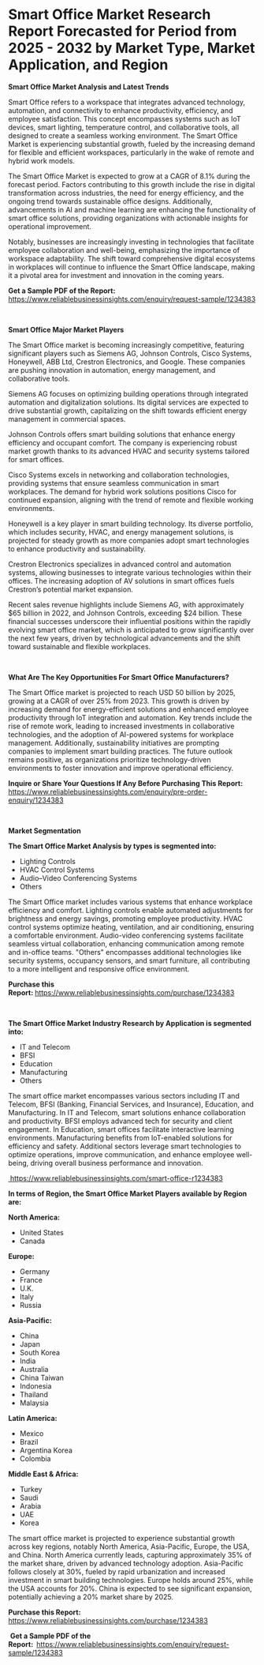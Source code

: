 <p><h1>Smart Office Market Research Report Forecasted for Period from 2025 -  2032 by Market Type, Market Application, and Region</h1></p><p><strong>Smart Office Market Analysis and Latest Trends</strong></p>
<p><p>Smart Office refers to a workspace that integrates advanced technology, automation, and connectivity to enhance productivity, efficiency, and employee satisfaction. This concept encompasses systems such as IoT devices, smart lighting, temperature control, and collaborative tools, all designed to create a seamless working environment. The Smart Office Market is experiencing substantial growth, fueled by the increasing demand for flexible and efficient workspaces, particularly in the wake of remote and hybrid work models.</p><p>The Smart Office Market is expected to grow at a CAGR of 8.1% during the forecast period. Factors contributing to this growth include the rise in digital transformation across industries, the need for energy efficiency, and the ongoing trend towards sustainable office designs. Additionally, advancements in AI and machine learning are enhancing the functionality of smart office solutions, providing organizations with actionable insights for operational improvement. </p><p>Notably, businesses are increasingly investing in technologies that facilitate employee collaboration and well-being, emphasizing the importance of workspace adaptability. The shift toward comprehensive digital ecosystems in workplaces will continue to influence the Smart Office landscape, making it a pivotal area for investment and innovation in the coming years.</p></p>
<p><strong>Get a Sample PDF of the Report:&nbsp;</strong> <a href="https://www.reliablebusinessinsights.com/enquiry/request-sample/1234383?utm_campaign=2440&utm_medium=2&utm_source=Github&utm_content=ia&utm_term=17042025&utm_id=smart-office">https://www.reliablebusinessinsights.com/enquiry/request-sample/1234383</a></p>
<p>&nbsp;</p>
<p><strong>Smart Office Major Market Players</strong></p>
<p><p>The Smart Office market is becoming increasingly competitive, featuring significant players such as Siemens AG, Johnson Controls, Cisco Systems, Honeywell, ABB Ltd, Crestron Electronics, and Google. These companies are pushing innovation in automation, energy management, and collaborative tools.</p><p>Siemens AG focuses on optimizing building operations through integrated automation and digitalization solutions. Its digital services are expected to drive substantial growth, capitalizing on the shift towards efficient energy management in commercial spaces.</p><p>Johnson Controls offers smart building solutions that enhance energy efficiency and occupant comfort. The company is experiencing robust market growth thanks to its advanced HVAC and security systems tailored for smart offices.</p><p>Cisco Systems excels in networking and collaboration technologies, providing systems that ensure seamless communication in smart workplaces. The demand for hybrid work solutions positions Cisco for continued expansion, aligning with the trend of remote and flexible working environments.</p><p>Honeywell is a key player in smart building technology. Its diverse portfolio, which includes security, HVAC, and energy management solutions, is projected for steady growth as more companies adopt smart technologies to enhance productivity and sustainability.</p><p>Crestron Electronics specializes in advanced control and automation systems, allowing businesses to integrate various technologies within their offices. The increasing adoption of AV solutions in smart offices fuels Crestron’s potential market expansion.</p><p>Recent sales revenue highlights include Siemens AG, with approximately $65 billion in 2022, and Johnson Controls, exceeding $24 billion. These financial successes underscore their influential positions within the rapidly evolving smart office market, which is anticipated to grow significantly over the next few years, driven by technological advancements and the shift toward sustainable and flexible workplaces.</p></p>
<p>&nbsp;</p>
<p><strong>What Are The Key Opportunities For Smart Office Manufacturers?</strong></p>
<p><p>The Smart Office market is projected to reach USD 50 billion by 2025, growing at a CAGR of over 25% from 2023. This growth is driven by increasing demand for energy-efficient solutions and enhanced employee productivity through IoT integration and automation. Key trends include the rise of remote work, leading to increased investments in collaborative technologies, and the adoption of AI-powered systems for workplace management. Additionally, sustainability initiatives are prompting companies to implement smart building practices. The future outlook remains positive, as organizations prioritize technology-driven environments to foster innovation and improve operational efficiency.</p></p>
<p><strong>Inquire or Share Your Questions If Any Before Purchasing This Report:</strong> <a href="https://www.reliablebusinessinsights.com/enquiry/pre-order-enquiry/1234383?utm_campaign=2440&utm_medium=2&utm_source=Github&utm_content=ia&utm_term=17042025&utm_id=smart-office">https://www.reliablebusinessinsights.com/enquiry/pre-order-enquiry/1234383</a></p>
<p>&nbsp;</p>
<p><strong>Market Segmentation</strong></p>
<p><strong>The Smart Office Market Analysis by types is segmented into:</strong></p>
<p><ul><li>Lighting Controls</li><li>HVAC Control Systems</li><li>Audio–Video Conferencing Systems</li><li>Others</li></ul></p>
<p><p>The Smart Office market includes various systems that enhance workplace efficiency and comfort. Lighting controls enable automated adjustments for brightness and energy savings, promoting employee productivity. HVAC control systems optimize heating, ventilation, and air conditioning, ensuring a comfortable environment. Audio-video conferencing systems facilitate seamless virtual collaboration, enhancing communication among remote and in-office teams. "Others" encompasses additional technologies like security systems, occupancy sensors, and smart furniture, all contributing to a more intelligent and responsive office environment.</p></p>
<p><strong>Purchase this Report:&nbsp;</strong><a href="https://www.reliablebusinessinsights.com/purchase/1234383?utm_campaign=2440&utm_medium=2&utm_source=Github&utm_content=ia&utm_term=17042025&utm_id=smart-office">https://www.reliablebusinessinsights.com/purchase/1234383</a></p>
<p>&nbsp;</p>
<p><strong>The Smart Office Market Industry Research by Application is segmented into:</strong></p>
<p><ul><li>IT and Telecom</li><li>BFSI</li><li>Education</li><li>Manufacturing</li><li>Others</li></ul></p>
<p><p>The smart office market encompasses various sectors including IT and Telecom, BFSI (Banking, Financial Services, and Insurance), Education, and Manufacturing. In IT and Telecom, smart solutions enhance collaboration and productivity. BFSI employs advanced tech for security and client engagement. In Education, smart offices facilitate interactive learning environments. Manufacturing benefits from IoT-enabled solutions for efficiency and safety. Additional sectors leverage smart technologies to optimize operations, improve communication, and enhance employee well-being, driving overall business performance and innovation.</p></p>
<p><a href="https://www.reliablebusinessinsights.com/smart-office-r1234383?utm_campaign=2440&utm_medium=2&utm_source=Github&utm_content=ia&utm_term=17042025&utm_id=smart-office">&nbsp;https://www.reliablebusinessinsights.com/smart-office-r1234383</a></p>
<p><strong>In terms of Region, the Smart Office Market Players available by Region are:</strong></p>
<p>
    <p> <strong> North America: </strong>
        <ul>
            <li>United States</li>
            <li>Canada</li>
        </ul>
        </p> 
    <p> <strong> Europe: </strong>
        <ul>
            <li>Germany</li>
            <li>France</li>
            <li>U.K.</li>
            <li>Italy</li>
            <li>Russia</li>
        </ul>
        </p> 
    <p> <strong> Asia-Pacific: </strong>
        <ul>
            <li>China</li>
            <li>Japan</li>
            <li>South Korea</li>
            <li>India</li>
            <li>Australia</li>
            <li>China Taiwan</li>
            <li>Indonesia</li>
            <li>Thailand</li>
            <li>Malaysia</li>
        </ul>
        </p> 
    <p> <strong> Latin America: </strong>
        <ul>
            <li>Mexico</li>
            <li>Brazil</li>
            <li>Argentina Korea</li>
            <li>Colombia</li>
        </ul>
        </p> 
    <p> <strong> Middle East & Africa: </strong>
        <ul>
            <li>Turkey</li>
            <li>Saudi</li>
            <li>Arabia</li>
            <li>UAE</li>
            <li>Korea</li>
        </ul>
    </p>
    </p>
<p><p>The smart office market is projected to experience substantial growth across key regions, notably North America, Asia-Pacific, Europe, the USA, and China. North America currently leads, capturing approximately 35% of the market share, driven by advanced technology adoption. Asia-Pacific follows closely at 30%, fueled by rapid urbanization and increased investment in smart building technologies. Europe holds around 25%, while the USA accounts for 20%. China is expected to see significant expansion, potentially achieving a 20% market share by 2025.</p></p>
<p><strong>Purchase this Report: </strong><a href="https://www.reliablebusinessinsights.com/purchase/1234383?utm_campaign=2440&utm_medium=2&utm_source=Github&utm_content=ia&utm_term=17042025&utm_id=smart-office">https://www.reliablebusinessinsights.com/purchase/1234383</a></p>
<p>&nbsp;<strong>Get a Sample PDF of the Report:&nbsp;&nbsp;</strong><a href="https://www.reliablebusinessinsights.com/enquiry/request-sample/1234383?utm_campaign=2440&utm_medium=2&utm_source=Github&utm_content=ia&utm_term=17042025&utm_id=smart-office">https://www.reliablebusinessinsights.com/enquiry/request-sample/1234383</a></p>
<p><strong></strong></p>
<p><p></p><p></p><p></p></p>